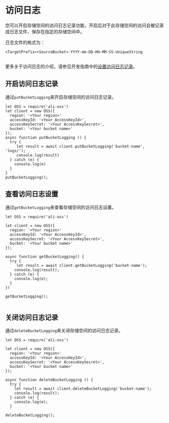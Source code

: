 # 访问日志

您可以开启存储空间的访问日志记录功能，开启后对于此存储空间的访问会被记录成日志文件，保存在指定的存储空间中。

日志文件的格式为：

```
<TargetPrefix><SourceBucket>-YYYY-mm-DD-HH-MM-SS-UniqueString
		
```

更多关于访问日志的介绍，请参见开发指南中的[设置访问日志记录](/intl.zh-CN/开发指南/日志管理/日志转存.md)。

## 开启访问日志记录

通过`putBucketLogging`来开启存储空间的访问日志记录。

```
let OSS = require('ali-oss')
let client = new OSS({
  region: '<Your region>'
  accessKeyId: '<Your AccessKeyId>',
  accessKeySecret: '<Your AccessKeySecret>',
  bucket: '<Your bucket name>'
});
async function putBucketLogging () {
  try {
     let result = await client.putBucketLogging('bucket-name', 'logs/');
     console.log(result)
  } catch (e) {
    console.log(e)
  }
}
putBucketLogging();
```

## 查看访问日志设置

通过`getBucketLogging`来查看存储空间的访问日志设置。

```language-js
let OSS = require('ali-oss')

let client = new OSS({
  region: '<Your region>'
  accessKeyId: '<Your AccessKeyId>',
  accessKeySecret: '<Your AccessKeySecret>',
  bucket: '<Your bucket name>'
});

async function getBucketLogging() {
  try {
     let result = await client.getBucketLogging('bucket-name');
    console.log(result);
  } catch (e) {
    console.log(e);
  }
})

getBucketLogging();
			
```

## 关闭访问日志记录

通过`deleteBucketLogging`来关闭存储空间的访问日志记录。

```language-js
let OSS = require('ali-oss')

let client = new OSS({
  region: '<Your region>'
  accessKeyId: '<Your AccessKeyId>',
  accessKeySecret: '<Your AccessKeySecret>',
  bucket: '<Your bucket name>'
});

async function deleteBucketLogging () {
  try {
    let result = await client.deleteBucketLogging('bucket-name');
    console.log(result);
  } catch (e) {
    console.log(e);
  }

deleteBucketLogging();
			
```

